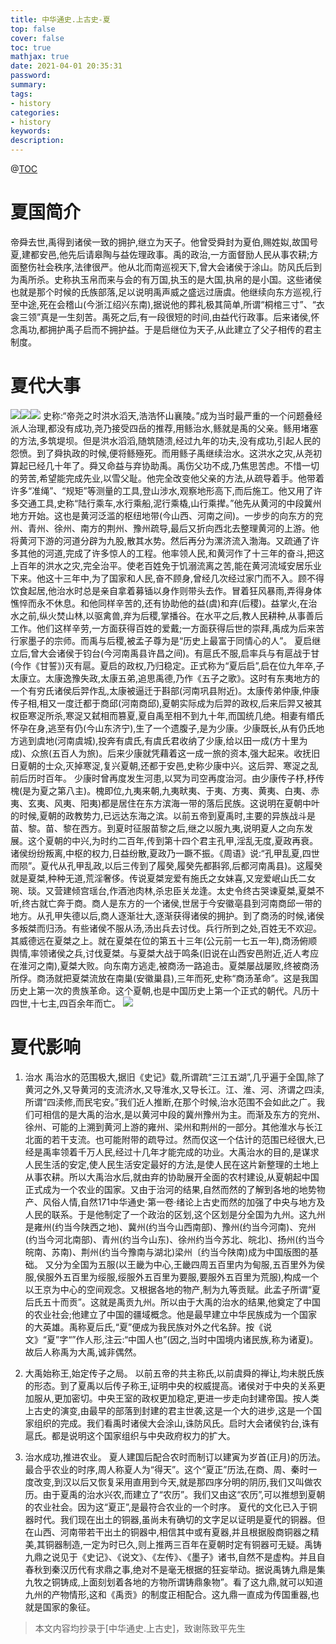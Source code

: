 ```yaml
---
title: 中华通史.上古史-夏
top: false
cover: false
toc: true
mathjax: true
date: 2021-04-01 20:35:31
password:
summary:
tags:
- history
categories:
- history
keywords:
description:
---
```

@[TOC](夏代)

# 夏国简介
帝舜去世,禹得到诸侯一致的拥护,继立为天子。他曾受舜封为夏伯,赐姓姒,故国号夏,建都安邑,他先后请皋陶与益佐理政事。禹的政治,一方面督励人民从事农耕;方面整伤社会秩序,法律很严。他从北而南巡视天下,曾大会诸侯于涂山。防风氏后到为禹所杀。史称执玉帛而来与会的有万国,执玉的是大国,执帛的是小国。这些诸侯也就是那个时候的氏族部落,足以说明禹声威之盛远过唐虞。他继续向东方巡视,行至中途,死在会稽山(今浙江绍兴东南),据说他的葬礼极其简单,所谓“桐棺三寸”、“衣衾三领”真是一生刻苦。禹死之后,有一段很短的时间,由益代行政事。后来诸侯,怀念禹功,都拥护禹子启而不拥护益。于是启继位为天子,从此建立了父子相传的君主制度。


# 夏代大事
![](中华通史-上古史-夏/20210703105815619.png)![](中华通史-上古史-夏/20210703105831609.png)![](中华通史-上古史-夏/20210703105920999.png)
史称:“帝尧之时洪水滔天,浩浩怀山襄陵。”成为当时最严重的一个问题叠经派人治理,都没有成功,尧乃接受四岳的推荐,用鲧治水,鲧就是禹的父亲。鲧用堵塞的方法,多筑堤坝。但是洪水滔滔,随筑随溃,经过九年的功夫,没有成功,引起人民的怨愤。到了舜执政的时候,便将鲧殛死。而用鲧子禹继续治水。这洪水之灾,从尧初算起已经几十年了。舜又命益与弃协助禹。禹伤父功不成,乃焦思苦虑。不惜一切的劳苦,希望能完成先业,以雪父耻。他完全改变他父亲的方法,从疏导着手。他带着许多“准绳”、“规矩”等测量的工具,登山涉水,观察地形高下,而后施工。他又用了许多交通工具,史称“陆行乘车,水行乘船,泥行乘橇,山行乘撵。”他先从黄河的中段冀州地方开始。这也是黄河泛滥的枢纽地带(今山西、河南之间)。一步步的向东方的兖州、青州、徐州、南方的荆州、豫州疏导,最后又折向西北去整理黄河的上游。他将黄河下游的河道分辟为九股,散其水势。然后再分为漯济流入渤海。又疏通了许多其他的河道,完成了许多惊人的工程。他率领人民,和黄河作了十三年的奋斗,把这上百年的洪水之灾,完全治平。使老百姓免于饥溺流离之苦,能在黄河流域安居乐业下来。他这十三年中,为了国家和人民,奋不顾身,曾经几次经过家门而不入。顾不得饮食起居,他治水时总是亲自拿着募锸以身作则带头去作。冒着狂风暴雨,弄得身体憔悴而永不休息。和他同样辛苦的,还有协助他的益(虞)和弃(后稷)。益掌火,在治水之前,纵火焚山林,以驱禽兽,弃为后稷,掌播谷。在水平之后,教人民耕种,从事善后工作。他们这样辛劳,一方面获得百姓的爱戴;一方面获得后世的崇拜,禹成为后来苦行家墨子的宗师。而禹与后稷,被孟子尊为是“历史上最富于同情心的人”。
    夏启继立后,曾大会诸侯于钧台(今河南禹县许昌之间)。有扈氏不服,启率兵与有扈战于甘(今作《甘誓》)灭有扈。夏启的政权,乃归稳定。正式称为“夏后启”,启在位九年卒,子太康立。太康逸豫失政,太康五弟,追思禹德,乃作《五子之歌》。这时有东夷地方的一个有穷氏诸侯后羿作乱,太康被逼迁于斟部(河南巩县附近)。太康传弟仲康,仲康传子相,相又一度迁都于商邱(河南商邱),夏朝实际成为后羿的政权,后来后羿又被其权臣寒浞所杀,寒浞又弑相而篡夏,夏自禹至相不到九十年,而国统几绝。相妻有缗氏怀孕在身,逃至有仍(今山东济宁),生了一个遗腹子,是为少康。少康既长,从有仍氏地方逃到虞地(河南虞城),投奔有虞氏,有虞氏君收纳了少康,给以田一成(方十里为成)、众旅(五百人为旅)。后来少康就凭藉着这一成一旅的资本,强大起来。收抚旧日夏朝的士众,灭掉寒浞,复兴夏朝,还都于安邑,史称少康中兴。这后羿、寒浞之乱前后历时百年。
少康时曾再度发生河患,以冥为司空再度治河。由少康传子杼,杼传槐(是为夏之第八主)。槐即位,九夷来朝,九夷畎夷、于夷、方夷、黄夷、白夷、赤夷、玄夷、风夷、阳夷)都是居住在东方滨海一带的落后民族。这说明在夏朝中叶的时候,夏朝的政教势力,已远达东海之滨。以前五帝到夏禹时,主要的异族战斗是苗、黎。苗、黎在西方。到夏时征服苗黎之后,继之以服九夷,说明夏人之向东发展。这个夏朝的中兴,为时约二百年,传到第十四个君主孔甲,淫乱无度,夏政再衰。诸侯纷纷叛离,中枢的权力,日益纷散,夏政乃一蹶不振。《周语》说:“孔甲乱夏,四世而陨”。夏代从孔甲乱政,以后三传到了履癸,履癸先都斟郛,后都河南禹县)。这履癸就是夏桀,种种无道,荒淫奢侈。传说夏桀宠爱有施氏之女妹喜,又宠爱岷山氏二女琬、琰。又营建倾宫瑶台,作酒池肉林,杀忠臣关龙逢。太史令终古哭谏夏桀,夏桀不听,终古就亡奔于商。商人是东方的一个诸侯,世居于今安徽亳县到河南商邱一带的地方。从孔甲失德以后,商人逐渐壮大,逐渐获得诸侯的拥护。到了商汤的时候,诸侯多叛桀而归汤。有些诸侯不服从汤,汤出兵去讨伐。兵行所到之处,百姓无不欢迎。其威德远在夏桀之上。就在夏桀在位的第五十三年(公元前一七五一年),商汤俯顺舆情,率领诸侯之兵,讨伐夏桀。与夏桀大战于鸣条(旧说在山西安邑附近,近人考应在淮河之南),夏桀大败。向东南方逃走,被商汤一路追击。夏桀屡战屡败,终被商汤所俘。商汤就把夏桀流放在南巢(安徽巢县),三年而死,史称“商汤革命”。这是我国历史上第一次的贵族革命。这个夏朝,也是中国历史上第一个正式的朝代。凡历十四世,十七主,四百余年而亡。
![](中华通史-上古史-夏/20210703111602157.png)
# 夏代影响

 1.  治水
禹治水的范围极大,据旧《史记》载,所谓疏“三江五湖”,几乎遍于全国,除了黄河之外,又导黄河的支流济水,又导淮水,又导长江。江、淮、河、济谓之四渎,所谓“四渎修,而民宅安。”我们近人推断,在那个时候,治水范围不会如此之广。我们可相信的是大禹的治水,是以黄河中段的冀州豫州为主。而渐及东方的兖州、徐州、可能的上溯到黄河上游的雍州、梁州和荆州的一部分。其他淮水与长江北面的若干支流。也可能附带的疏导过。然而仅这一个估计的范围已经很大,已经是禹率领着千万人民,经过十几年才能完成的功业。大禹治水的目的,是谋求人民生活的安定,使人民生活安定最好的方法,是使人民在这片新整理的土地上从事农耕。所以大禹治水后,就由弃的协助展开全面的农村建设,从夏朝起中国正式成为一个农业的国家。又由于治河的结果,自然而然的了解到各地的地势物产、风俗人情,自然171中华通史·第一卷·绪论上古史而然的加强了中央与地方及人民的联系。于是他制定了一个政治的区划,这个区划是分全国为九州。这九州是雍州(约当今陕西之地)、冀州(约当今山西南部)、豫州(约当今河南)、兖州(约当今河北南部)、青州(约当今山东)、徐州约当今苏北、皖北)、扬州(约当今皖南、苏南)、荆州(约当今豫南与湖北)梁州〔约当今陕南)成为中国版图的基础。
    又分为全国为五服(以王畿为中心,王畿四周五百里内为甸服,五百里外为侯服,侯服外五百里为绥服,绥服外五百里为要服,要服外五百里为荒服),构成一个以王京为中心的空间观念。又根据各地的物产,制为九等贡赋。此孟子所谓“夏后氏五十而贡”。这就是禹贡九州。所以由于大禹的治水的结果,他奠定了中国的农业社会;他建立了中国的疆域概念。他是最早建立中华民族成为一个国家的大英雄。禹称夏后氏,“夏”便成为我民族对外之代名辞。按《说文》“夏”字“”作人形,注云:“中国人也”(因之,当时中国境内诸民族,称为诸夏)。故后人称禹为大禹,诚非偶然。

 2. 大禹始称王,始定传子之局。
    以前五帝的共主称氏,以前虞舜的禅让,均未脱氏族的形态。到了夏禹以后传子称王,证明中央的权威提高。诸侯对于中央的关系更加服从,更加密切。中央王室的政权更加稳定,更进一步走向封建帝国。按人类上古史的演变,由最早的部落到封建的君主世袭,这是一个大的进步,这是一个国家组织的完成。我们看禹时诸侯大会涂山,诛防风氏。启时大会诸侯钓台,诛有扈氏。都是说明这个国家组织与中央政府权力的扩大。

 3. 治水成功,推进农业。
夏人建国后配合农时而制订以建寅为岁首(正月)的历法。最合乎农业的时序,周人称夏人为“得天”。这个“夏正”历法,在商、周、秦时一度改变,到汉以后又恢复采用直用到今天,就是那四序分明的阴历,我们又叫做农历。由于夏禹的治水兴农,而建立了“农历”。我们又由这“农历”,可以推想到夏朝的农业社会。因为这“夏正”,是最符合农业的一个时序。
夏代的文化已入于铜器时代。我们现在出土的铜器,虽尚未有确切的文字足以证明是夏代的铜器。但在山西、河南带若干出土的铜器中,相信其中或有夏器,并且根据殷商铜器之精美,其铜器制造,一定为时已久,则上推两三百年在夏朝时定有铜器可无疑。禹铸九鼎之说见于《史记》、《说文》、《左传》、《墨子》诸书,自然不是虚构。并且自春秋到秦汉历代有求鼎之事,绝对不是毫无根据的狂妄举动。据说禹铸九鼎是集九牧之铜铸成,上面刻划着各地的方物所谓铸鼎象物”。看了这九鼎,就可以知道九州的产物情形,这和《禹贡》的制度正相配合。这九鼎一直成为传国重器,也就是国家的象征。

> 本文内容均抄录于[中华通史.上古史]，致谢陈致平先生